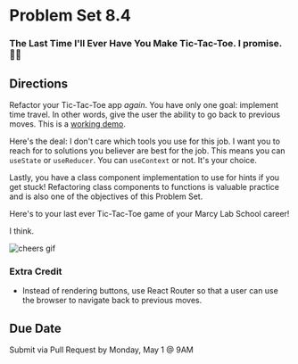 # Problem Set 8.4
### The Last Time I'll Ever Have You Make Tic-Tac-Toe. I promise. 🤞🏿

## Directions
Refactor your Tic-Tac-Toe app _again_. You have only one goal: implement time travel. In other words, give the user the ability to go back to previous moves. This is a [working demo](https://codepen.io/gaearon/pen/gWWZgR).

Here's the deal: I don't care which tools you use for this job. I want you to reach for to solutions you believer are best for the job. This means you can `useState` or `useReducer`. You can `useContext` or not. It's your choice.

Lastly, you have a class component implementation to use for hints if you get stuck! Refactoring class components to functions is valuable practice and is also one of the objectives of this Problem Set.

Here's to your last ever Tic-Tac-Toe game of your Marcy Lab School career!

I think.

![cheers gif](https://media.giphy.com/media/g9582DNuQppxC/200w_d.gif)

### Extra Credit
* Instead of rendering buttons, use React Router so that a user can use the browser to navigate back to previous moves.

## Due Date
Submit via Pull Request by Monday, May 1 @ 9AM